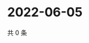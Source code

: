 # 2022-06-05

共 0 条

<!-- BEGIN WEIBO -->
<!-- 最后更新时间 Sun Jun 05 2022 23:01:12 GMT+0800 (China Standard Time) -->

<!-- END WEIBO -->
